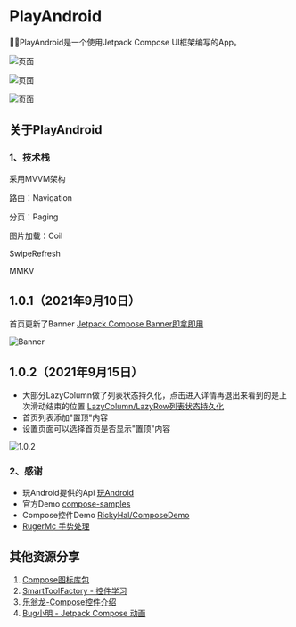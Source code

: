 # PlayAndroid
:rocket::rocket:PlayAndroid是一个使用Jetpack Compose UI框架编写的App。

![页面](https://github.com/linxiangcheer/PlayAndroid/blob/master/github-image/details_1.png)

![页面](https://github.com/linxiangcheer/PlayAndroid/blob/master/github-image/details_2.png)

![页面](https://github.com/linxiangcheer/PlayAndroid/blob/master/github-image/details_3.png)

## 关于PlayAndroid

### 1、技术栈

采用MVVM架构

路由：Navigation

分页：Paging

图片加载：Coil

SwipeRefresh

MMKV



## 1.0.1（2021年9月10日）

首页更新了Banner [Jetpack Compose Banner即拿即用](https://juejin.cn/post/7006230365467574302)

![Banner](https://github.com/linxiangcheer/PlayAndroid/blob/master/github-image/banner.gif)



## 1.0.2（2021年9月15日）

- 大部分LazyColumn做了列表状态持久化，点击进入详情再退出来看到的是上次滑动结束的位置 [LazyColumn/LazyRow列表状态持久化](https://juejin.cn/post/7007793503971328031)
- 首页列表添加"置顶"内容
- 设置页面可以选择首页是否显示"置顶"内容

![1.0.2](https://github.com/linxiangcheer/PlayAndroid/blob/master/github-image/1.0.2.png)



### 2、感谢

- 玩Android提供的Api  [玩Android](https://www.wanandroid.com/)
- 官方Demo [compose-samples](https://github.com/android/compose-samples)
- Compose控件Demo [RickyHal/ComposeDemo](https://gitee.com/Rickyal/compose-demo)
- [RugerMc 手势处理](https://juejin.cn/post/6979777894104956935)

## 其他资源分享

1. [Compose图标库包](https://github.com/DevSrSouza/compose-icons)
2. [SmartToolFactory - 控件学习](https://github.com/SmartToolFactory/Jetpack-Compose-Tutorials)
3. [乐翁龙-Compose控件介绍](https://blog.csdn.net/u010976213/category_10622907.html)
4. [Bug小明 - Jetpack Compose 动画](https://juejin.cn/post/6971399722862903310)